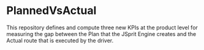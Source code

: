 # PlannedVsActual
This repository defines and compute three new KPIs at the product level for measuring the gap between the Plan that the JSprit Engine creates and the Actual route that is executed by the driver.
